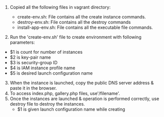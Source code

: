 1. Copied all the following files in vagrant directory:
   - create-env.sh: File contains all the create instance commands.
   - destroy-env.sh: File contains all the destroy commands
   - install-app-env.sh: File contains all the executable file commands.

2. Run the 'create-env.sh' file to create environment with following parameters:
  - $1 is count for number of instances
  - $2 is key-pair name
  - $3 is security-group ID
  - $4 is IAM instance profile name
  - $5 is desired launch configuration name
3. When the instance is launched, copy the public DNS server address & paste it in the browser. 
4. To access index.php, gallery.php files, use'/filename'.
5. Once the instances are launched & operation is performed correctly, use destroy file to destroy the instances.
   - $1 is given launch configuration name while creating
